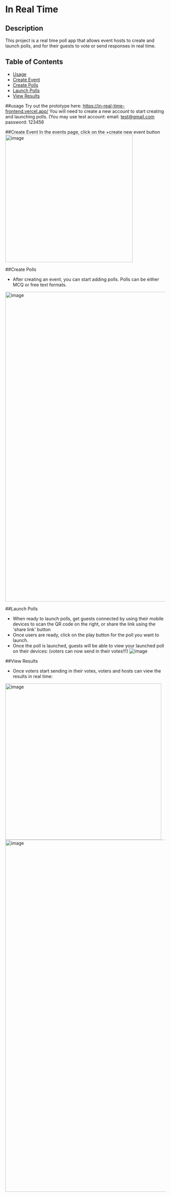 # In Real Time

## Description
This project is a real time poll app that allows event hosts to create and launch polls, and for their guests to vote or send responses in real time. 

## Table of Contents
- [Usage](#usage)
- [Create Event](#createnewevent)
- [Create Polls](#createnewpolls)
- [Launch Polls](#launchingpolls)
- [View Results](#viewingresults)


##usage
Try out the prototype here: https://in-real-time-frontend.vercel.app/
You will need to create a new account to start creating and launching polls. (You may use test account: 
   email: test@gmail.com
   password: 123456

##Create Event
In the events page, click on the +create new event button 
<br/>
<img width="400" alt="image" src="https://github.com/Shermainesng/In-Real-Time/assets/61632019/8516179b-6a4d-44b7-bf93-1b4c8daf3cfe">

##Create Polls
- After creating an event, you can start adding polls. Polls can be either MCQ or free text formats.
<img width="971" alt="image" src="https://github.com/Shermainesng/In-Real-Time/assets/61632019/189d7e92-7de7-480c-a705-50211595cb1e">

##Launch Polls
- When ready to launch polls, get guests connected by using their mobile devices to scan the QR code on the right, or share the link using the 'share link' button
- Once users are ready, click on the play button for the poll you want to launch.
- Once the poll is launched, guests will be able to view your launched poll on their devices: (voters can now send in their votes!!!)
![image](https://github.com/Shermainesng/In-Real-Time/assets/61632019/fe29de4d-b5b3-4d93-887c-06d2815baaee)

##View Results
- Once voters start sending in their votes, voters and hosts can view the results in real time:
<img width="490" alt="image" src="https://github.com/Shermainesng/In-Real-Time/assets/61632019/b33d380e-1b6f-408b-8b93-da72bf556a74">
<img width="1104" alt="image" src="https://github.com/Shermainesng/In-Real-Time/assets/61632019/46f37c0a-3690-4de0-8afa-0ee2af0bf6d5">


  
